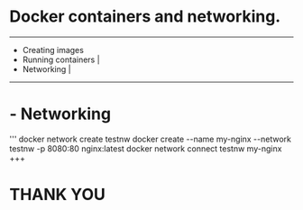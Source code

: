 # Docker containers and networking.
---
- Creating images
- Running containers |
- Networking |
---
# - Networking

'''
docker network create testnw
docker create --name my-nginx --network testnw -p 8080:80 nginx:latest
docker network connect testnw my-nginx
+++
# THANK YOU

